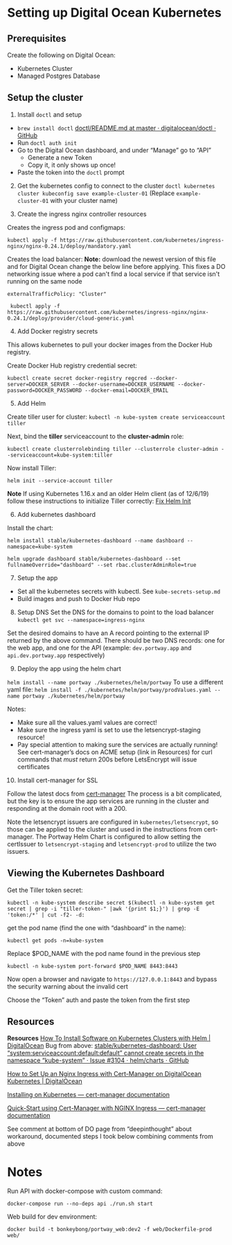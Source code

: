 # Setting up Digital Ocean Kubernetes

## Prerequisites

Create the following on Digital Ocean:
- Kubernetes Cluster
- Managed Postgres Database

## Setup the cluster

1. Install `doctl` and setup

- `brew install doctl`
[doctl/README.md at master · digitalocean/doctl · GitHub](https://github.com/digitalocean/doctl/blob/master/README.md#macos)
- Run `doctl auth init`
- Go to the Digital Ocean dashboard, and under “Manage” go to “API”
	- Generate a new Token
	- Copy it, it only shows up once!
- Paste the token into the `doctl` prompt

2. Get the kubernetes config to connect to the cluster
`doctl kubernetes cluster kubeconfig save example-cluster-01`
(Replace `example-cluster-01` with your cluster name)

3. Create the ingress nginx controller resources

Creates the ingress pod and configmaps:
```
kubectl apply -f https://raw.githubusercontent.com/kubernetes/ingress-nginx/nginx-0.24.1/deploy/mandatory.yaml
```

Creates the load balancer:
**Note:** download the newest version of this file and for Digital Ocean change the below line before applying.
This fixes a DO networking issue where a pod can't find a local service if that service isn't running on the same node
```
externalTrafficPolicy: "Cluster"
```

```
 kubectl apply -f https://raw.githubusercontent.com/kubernetes/ingress-nginx/nginx-0.24.1/deploy/provider/cloud-generic.yaml
```

4. Add Docker registry secrets

This allows kubernetes to pull your docker images from the Docker Hub registry.

Create Docker Hub registry credential secret:
```
kubectl create secret docker-registry regcred --docker-server=DOCKER_SERVER --docker-username=DOCKER_USERNAME --docker-password=DOCKER_PASSWORD --docker-email=DOCKER_EMAIL
```

5. Add Helm

Create tiller user for cluster:
`kubectl -n kube-system create serviceaccount tiller`

Next, bind the **tiller** serviceaccount to the **cluster-admin** role:

```
kubectl create clusterrolebinding tiller --clusterrole cluster-admin --serviceaccount=kube-system:tiller
```

Now install Tiller:
```
helm init --service-account tiller
```
**Note** If using Kubernetes 1.16.x and an older Helm client (as of 12/6/19) follow these instructions to initialize Tiller correctly: [Fix Helm Init](https://github.com/helm/helm/issues/6374#issuecomment-533185074)

6. Add kubernetes dashboard

Install the chart:

```
helm install stable/kubernetes-dashboard --name dashboard --namespace=kube-system

helm upgrade dashboard stable/kubernetes-dashboard --set fullnameOverride="dashboard" --set rbac.clusterAdminRole=true
```

7. Setup the app

- Set all the kubernetes secrets with kubectl. See `kube-secrets-setup.md`
- Build images and push to Docker Hub repo

8. Setup DNS
 Set the DNS for the domains to point to the load balancer
`kubectl get svc --namespace=ingress-nginx`

Set the desired domains to have an A record pointing to the external IP returned by the above command. There should be two DNS records: one for the web app, and one for the API (example: `dev.portway.app` and `api.dev.portway.app` respectively)

9. Deploy the app using the helm chart

`helm install --name portway ./kubernetes/helm/portway`
To use a different yaml file:
`helm install -f ./kubernetes/helm/portway/prodValues.yaml --name portway ./kubernetes/helm/portway`

Notes:
- Make sure all the values.yaml values are correct!
- Make sure the ingress yaml is set to use the letsencrypt-staging resource!
- Pay special attention to making sure the services are actually running! See cert-manager’s docs on ACME setup (link in Resources) for curl commands that _must_ return 200s before LetsEncrypt will issue certificates

10. Install cert-manager for SSL

Follow the latest docs from [cert-manager](https://cert-manager.io/docs/tutorials/acme/ingress/)
The process is a bit complicated, but the key is to ensure the app services are running in the cluster and responding at the domain root with a 200.

Note the letsencrypt issuers are configured in `kubernetes/letsencrypt`, so those can be applied to the cluster and used in the instructions from cert-manager. The Portway Helm Chart is configured to allow setting the certIssuer to `letsencrypt-staging` and `letsencrypt-prod` to utilize the two issuers.

## Viewing the Kubernetes Dashboard
Get the Tiller token secret:
```
kubectl -n kube-system describe secret $(kubectl -n kube-system get secret | grep -i "tiller-token-" |awk '{print $1;}') | grep -E 'token:/*' | cut -f2- -d:
```

get the pod name (find the one with “dashboard” in the name):
```
kubectl get pods -n=kube-system
```

Replace $POD_NAME with the pod name found in the previous step
```
kubectl -n kube-system port-forward $POD_NAME 8443:8443
```

Now open a browser and navigate to `https://127.0.0.1:8443` and bypass the security warning about the invalid cert

Choose the “Token” auth and paste the token from the first step

## Resources
**Resources**
[How To Install Software on Kubernetes Clusters with Helm | DigitalOcean](https://www.digitalocean.com/community/tutorials/how-to-install-software-on-kubernetes-clusters-with-the-helm-package-manager)
Bug from above:
[stable/kubernetes-dashboard: User “system:serviceaccount:default:default” cannot create secrets in the namespace “kube-system” · Issue #3104 · helm/charts · GitHub](https://github.com/helm/charts/issues/3104)

[How to Set Up an Nginx Ingress with Cert-Manager on DigitalOcean Kubernetes | DigitalOcean](https://www.digitalocean.com/community/tutorials/how-to-set-up-an-nginx-ingress-with-cert-manager-on-digitalocean-kubernetes)

[Installing on Kubernetes — cert-manager  documentation](https://cert-manager.readthedocs.io/en/latest/getting-started/install/kubernetes.html)

[Quick-Start using Cert-Manager with NGINX Ingress — cert-manager  documentation](https://cert-manager.readthedocs.io/en/latest/tutorials/acme/quick-start/index.html)

See comment at bottom of DO page from “deepinthought” about workaround, documented steps I took below combining comments from above

# Notes
Run API with docker-compose with custom command:
```
docker-compose run --no-deps api ./run.sh start
```

Web build for dev environment:
```
docker build -t bonkeybong/portway_web:dev2 -f web/Dockerfile-prod web/
```